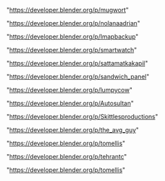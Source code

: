 "https://developer.blender.org/p/mugwort"

"https://developer.blender.org/p/nolanaadrian"

"https://developer.blender.org/p/Imapbackup"

"https://developer.blender.org/p/smartwatch"

"https://developer.blender.org/p/sattamatkakapil"

"https://developer.blender.org/p/sandwich_panel"

"https://developer.blender.org/p/lumpycow"

"https://developer.blender.org/p/Autosultan"

"https://developer.blender.org/p/Skittlesproductions"

"https://developer.blender.org/p/the_avg_guy"

"https://developer.blender.org/p/tomellis"

"https://developer.blender.org/p/tehrantc"

 
"https://developer.blender.org/p/tomellis"


 

